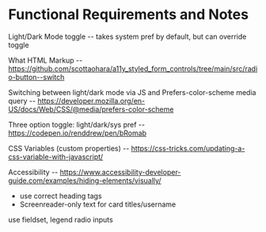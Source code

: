# Functional Requirements and Notes

Light/Dark Mode toggle -- takes system pref by default, but can override toggle

What HTML Markup -- https://github.com/scottaohara/a11y_styled_form_controls/tree/main/src/radio-button--switch

Switching between light/dark mode via JS and
Prefers-color-scheme media query -- https://developer.mozilla.org/en-US/docs/Web/CSS/@media/prefers-color-scheme

Three option toggle: light/dark/sys pref --  https://codepen.io/renddrew/pen/bRomab

CSS Variables (custom properties) -- https://css-tricks.com/updating-a-css-variable-with-javascript/

Accessibility -- https://www.accessibility-developer-guide.com/examples/hiding-elements/visually/
- use correct heading tags
- Screenreader-only text for card titles/username

use fieldset, legend radio inputs

